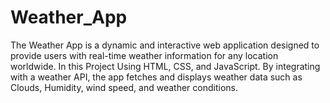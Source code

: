 # Weather_App
The Weather App is a dynamic and interactive web application designed to provide users with real-time weather information for any location worldwide. In this Project Using HTML, CSS, and JavaScript. By integrating with a weather API, the app fetches and displays weather data such as Clouds, Humidity, wind speed, and weather conditions.

